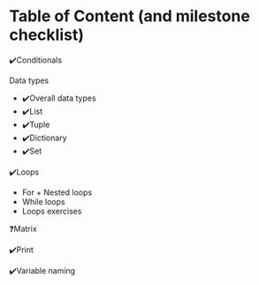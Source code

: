 # Table of Content (and milestone checklist)
✔️Conditionals

Data types
- ✔️Overall data types
- ✔️List
- ✔️Tuple
- ✔️Dictionary
- ✔️Set
  
✔️Loops
- For + Nested loops
- While loops
- Loops exercises

❓Matrix

✔️Print

✔️Variable naming

